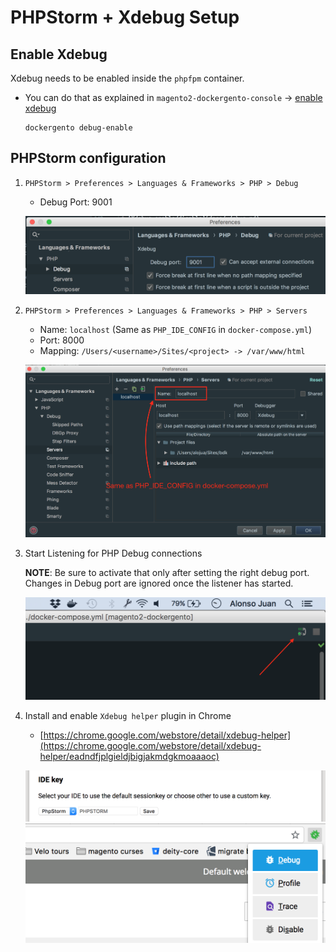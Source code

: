 # PHPStorm + Xdebug Setup

## Enable Xdebug

Xdebug needs to be enabled inside the `phpfpm` container. 

* You can do that as explained in `magento2-dockergento-console` -> [enable xdebug](https://github.com/ModestCoders/magento2-dockergento-console/tree/master/docs/workflow#xdebug)

	```
	dockergento debug-enable
	```

## PHPStorm configuration

1. `PHPStorm > Preferences > Languages & Frameworks > PHP > Debug`	
	* Debug Port: 9001

	![debug_port](img/debug_port.png)

2. `PHPStorm > Preferences > Languages & Frameworks > PHP > Servers`

	* Name: `localhost` (Same as `PHP_IDE_CONFIG` in `docker-compose.yml`)
	* Port: 8000
	* Mapping: `/Users/<username>/Sites/<project> -> /var/www/html`

	![debug_server_mapping](img/debug_server_mapping.png)
	
3. Start Listening for PHP Debug connections

	**NOTE**: Be sure to activate that only after setting the right debug port. Changes in Debug port are ignored once the listener has started.
	
	![PHPStorm Debug Listener](img/phpstorm_debug_listener.png)

4. Install and enable `Xdebug helper` plugin in Chrome

	* [https://chrome.google.com/webstore/detail/xdebug-helper](https://chrome.google.com/webstore/detail/xdebug-helper/eadndfjplgieldjbigjakmdgkmoaaaoc)
	
	![Xdebug Helper Config](img/xdebug_helper_config.png)
	![Xdebug Helper Enable](img/xdebug_helper_enable.png)

	
	
	
	